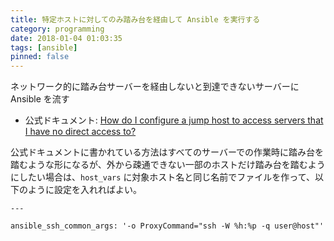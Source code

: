```yaml
---
title: 特定ホストに対してのみ踏み台を経由して Ansible を実行する
category: programming
date: 2018-01-04 01:03:35
tags: [ansible]
pinned: false
---
```


ネットワーク的に踏み台サーバーを経由しないと到達できないサーバーに Ansible を流す

- 公式ドキュメント: [How do I configure a jump host to access servers that I have no direct access to?](http://docs.ansible.com/ansible/latest/faq.html#how-do-i-configure-a-jump-host-to-access-servers-that-i-have-no-direct-access-to)

公式ドキュメントに書かれている方法はすべてのサーバーでの作業時に踏み台を踏むような形になるが、外から疎通できない一部のホストだけ踏み台を踏むようにしたい場合は、`host_vars` に対象ホスト名と同じ名前でファイルを作って、以下のように設定を入れればよい。

```
---

ansible_ssh_common_args: '-o ProxyCommand="ssh -W %h:%p -q user@host"'
```
